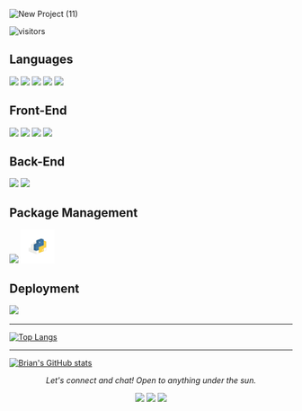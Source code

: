 ![New Project (11)](https://user-images.githubusercontent.com/67729880/115784823-9fff7500-a38c-11eb-8683-b3c1b04bdde4.png)

![visitors](https://visitor-badge.glitch.me/badge?page_id=shapirobd.shapirobd)  

## Languages   
<div>
  <img src="https://img.icons8.com/color/60/000000/javascript.png"/>
  <img src="https://img.icons8.com/color/60/000000/python.png"/>
  <img src="https://img.icons8.com/color/60/000000/html-5--v1.png"/>
  <img src="https://img.icons8.com/color/60/000000/css3.png"/>
  <img src="https://img.icons8.com/color/60/000000/golang.png"/>
</div>

## Front-End   
<div>
  <img src="https://img.icons8.com/plasticine/60/000000/react.png"/>
  <img src="https://img.icons8.com/color/60/000000/redux.png"/>
  <img src="https://img.icons8.com/color/60/000000/material-ui.png"/>
  <img src="https://img.icons8.com/color/60/000000/bootstrap.png"/>
</div>

## Back-End 
<div>
  <img src="https://img.icons8.com/windows/60/68a163/node-js.png"/>
  <img src="https://img.icons8.com/color/60/000000/postgreesql.png"/>
</div>

## Package Management
<div>
    <img src="https://img.icons8.com/color/60/000000/npm.png"/>
    <img src="https://raw.githubusercontent.com/github/explore/666de02829613e0244e9441b114edb85781e972c/topics/pip/pip.png" width="60"/> 
</div>

## Deployment
<div>
  <img src="https://img.icons8.com/nolan/60/heroku.png"/>  
</div>

<hr/>

[![Top Langs](https://github-readme-stats.vercel.app/api/top-langs/?username=shapirobd&langs_count=10&layout=compact&theme=react)](https://github.com/shapirobd/github-readme-stats)

<hr/>

[![Brian's GitHub stats](https://github-readme-stats.vercel.app/api?username=shapirobd&theme=react)](https://github.com/shapirobd/github-readme-stats)

<p align="center">
  <i>Let's connect and chat! Open to anything under the sun.</i>

  <p align="center">
    <a href="https://www.linkedin.com/in/shapirobd/" alt="Linkedin"><img src="https://raw.githubusercontent.com/jayehernandez/jayehernandez/3f5402efef9a0ae89211a6e04609558e862ca616/readme/linkedin-fill.svg"></a>
    <a href="mailto:brian@brianshapiro.me" alt="Contact me"><img src="https://raw.githubusercontent.com/jayehernandez/jayehernandez/3f5402efef9a0ae89211a6e04609558e862ca616/readme/mail-fill.svg"></a>
    <a href="https://www.brianshapiro.me" alt="My site"><img src="https://raw.githubusercontent.com/jayehernandez/jayehernandez/3f5402efef9a0ae89211a6e04609558e862ca616/readme/external-link-line.svg"></a>
  </p>
</p>

<!--
**shapirobd/shapirobd** is a ✨ _special_ ✨ repository because its `README.md` (this file) appears on your GitHub profile.



Here are some ideas to get you started:

- 🔭 I’m currently working on ...
- 🌱 I’m currently learning ...
- 👯 I’m looking to collaborate on ...
- 🤔 I’m looking for help with ...
- 💬 Ask me about ...
- 📫 How to reach me: ...
- 😄 Pronouns: ...
- ⚡ Fun fact: ...
-->
